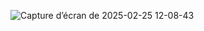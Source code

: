 ![Capture d’écran de 2025-02-25 12-08-43](https://github.com/user-attachments/assets/19e23ee1-9465-4b39-9a09-05b7bc79ca73)

